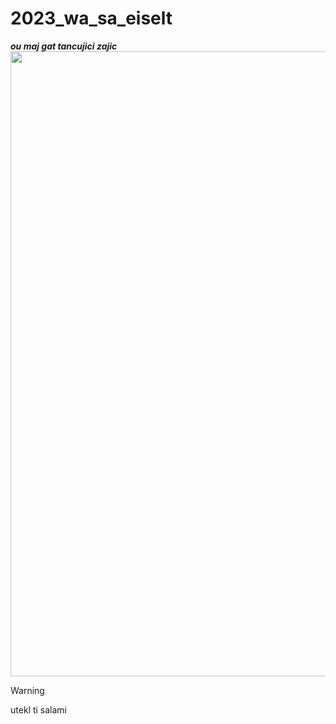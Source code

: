# 2023_wa_sa_eiselt

***ou maj gat tancujici zajic***
<img src="https://media.discordapp.net/attachments/995477056425054230/999842645176234034/ezgif-4-04488ff962.gif" width="1000" height="1000" />

> [!WARNING]  
> utekl ti salami

